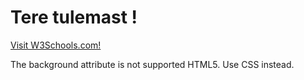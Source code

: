 
<html>
<body background="w3s.png">

<h1>Tere tulemast !</h1>
<p><a href="http://www.w3schools.com">Visit W3Schools.com!</a></p>
<p>The background attribute is not supported HTML5. Use CSS instead.</p>

</body>
</html>
